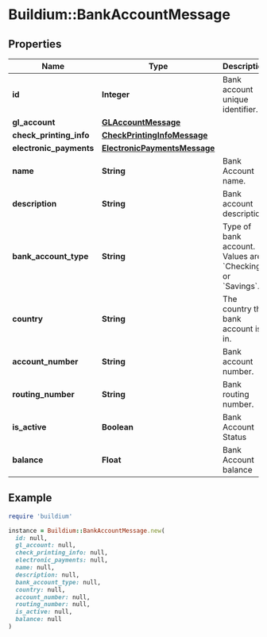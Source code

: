 # Buildium::BankAccountMessage

## Properties

| Name | Type | Description | Notes |
| ---- | ---- | ----------- | ----- |
| **id** | **Integer** | Bank account unique identifier. | [optional] |
| **gl_account** | [**GLAccountMessage**](GLAccountMessage.md) |  | [optional] |
| **check_printing_info** | [**CheckPrintingInfoMessage**](CheckPrintingInfoMessage.md) |  | [optional] |
| **electronic_payments** | [**ElectronicPaymentsMessage**](ElectronicPaymentsMessage.md) |  | [optional] |
| **name** | **String** | Bank Account name. | [optional] |
| **description** | **String** | Bank account description. | [optional] |
| **bank_account_type** | **String** | Type of bank account. Values are &#x60;Checking&#x60; or &#x60;Savings&#x60;. | [optional] |
| **country** | **String** | The country the bank account is in. | [optional] |
| **account_number** | **String** | Bank account number. | [optional] |
| **routing_number** | **String** | Bank routing number. | [optional] |
| **is_active** | **Boolean** | Bank Account Status | [optional] |
| **balance** | **Float** | Bank Account balance | [optional] |

## Example

```ruby
require 'buildium'

instance = Buildium::BankAccountMessage.new(
  id: null,
  gl_account: null,
  check_printing_info: null,
  electronic_payments: null,
  name: null,
  description: null,
  bank_account_type: null,
  country: null,
  account_number: null,
  routing_number: null,
  is_active: null,
  balance: null
)
```

